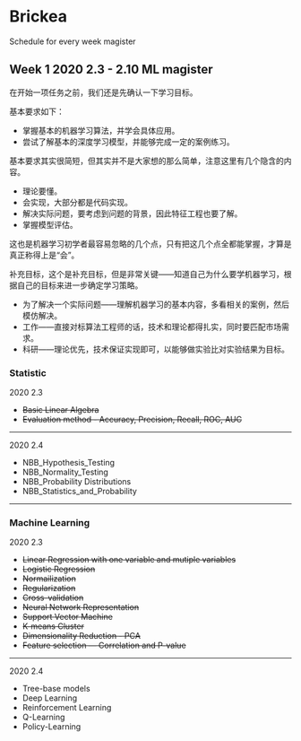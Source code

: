 # Brickea

Schedule for every week magister

## Week 1 2020 2.3 - 2.10  ML magister

在开始一项任务之前，我们还是先确认一下学习目标。

基本要求如下：

* 掌握基本的机器学习算法，并学会具体应用。
* 尝试了解基本的深度学习模型，并能够完成一定的案例练习。

基本要求其实很简短，但其实并不是大家想的那么简单，注意这里有几个隐含的内容。

* 理论要懂。
* 会实现，大部分都是代码实现。
* 解决实际问题，要考虑到问题的背景，因此特征工程也要了解。
* 掌握模型评估。

这也是机器学习初学者最容易忽略的几个点，只有把这几个点全都能掌握，才算是真正称得上是“会”。

补充目标，这个是补充目标，但是非常关键——知道自己为什么要学机器学习，根据自己的目标来进一步确定学习策略。

* 为了解决一个实际问题——理解机器学习的基本内容，多看相关的案例，然后模仿解决。
* 工作——直接对标算法工程师的话，技术和理论都得扎实，同时要匹配市场需求。
* 科研——理论优先，技术保证实现即可，以能够做实验比对实验结果为目标。

### Statistic 

2020 2.3

* ~~Basic Linear Algebra~~
* ~~Evaluation method - Accuracy, Precision, Recall, ROC, AUC~~
---

2020 2.4

* NBB_Hypothesis_Testing
* NBB_Normality_Testing
* NBB_Probability Distributions
* NBB_Statistics_and_Probability
---


### Machine Learning

2020 2.3

* ~~Linear Regression with one variable and mutiple variables~~
* ~~Logistic Regression~~
* ~~Normailization~~
* ~~Regularization~~
* ~~Cross-validation~~
* ~~Neural Network Representation~~
* ~~Support Vector Machine~~
* ~~K-means Cluster~~
* ~~Dimensionality Reduction - PCA~~
* ~~Feature selection — Correlation and P-value~~
---

2020 2.4

* Tree-base models
* Deep Learning
* Reinforcement Learning
* Q-Learning
* Policy-Learning